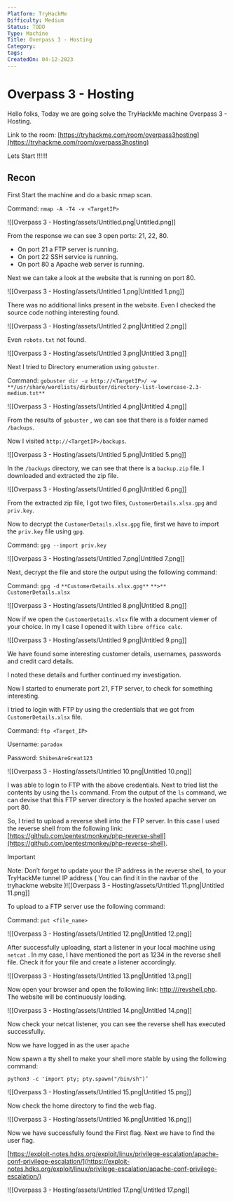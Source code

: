 ```yaml
---
Platform: TryHackMe
Difficulty: Medium
Status: TODO
Type: Machine
Title: Overpass 3 - Hosting
Category: 
tags: 
CreatedOn: 04-12-2023
---
```

# Overpass 3 - Hosting

Hello folks, Today we are going solve the TryHackMe machine Overpass 3 - Hosting.

Link to the room: [https://tryhackme.com/room/overpass3hosting](https://tryhackme.com/room/overpass3hosting)

  

Lets Start !!!!!!

  

## Recon

First Start the machine and do a basic nmap scan.

Command: `nmap -A -T4 -v <TargetIP>`

![[Overpass 3 - Hosting/assets/Untitled.png|Untitled.png]]

From the response we can see 3 open ports: 21, 22, 80.

- On port 21 a FTP server is running.
- On port 22 SSH service is running.
- On port 80 a Apache web server is running.

Next we can take a look at the website that is running on port 80.

![[Overpass 3 - Hosting/assets/Untitled 1.png|Untitled 1.png]]

There was no additional links present in the website. Even I checked the source code nothing interesting found.

![[Overpass 3 - Hosting/assets/Untitled 2.png|Untitled 2.png]]

Even `robots.txt` not found.

![[Overpass 3 - Hosting/assets/Untitled 3.png|Untitled 3.png]]

Next I tried to Directory enumeration using `gobuster`.

Command: `gobuster dir -u http://<TargetIP>/ -w` `**/usr/share/wordlists/dirbuster/directory-list-lowercase-2.3-medium.txt**`

![[Overpass 3 - Hosting/assets/Untitled 4.png|Untitled 4.png]]

From the results of `gobuster` , we can see that there is a folder named `/backups`.

Now I visited `http://<TargetIP>/backups`.

![[Overpass 3 - Hosting/assets/Untitled 5.png|Untitled 5.png]]

In the `/backups` directory, we can see that there is a `backup.zip` file. I downloaded and extracted the zip file.

![[Overpass 3 - Hosting/assets/Untitled 6.png|Untitled 6.png]]

From the extracted zip file, I got two files, `CustomerDetails.xlsx.gpg` and `priv.key`.

Now to decrypt the `CustomerDetails.xlsx.gpg` file, first we have to import the `priv.key` file using `gpg`.

Command: `gpg --import priv.key`

![[Overpass 3 - Hosting/assets/Untitled 7.png|Untitled 7.png]]

Next, decrypt the file and store the output using the following command:

Command: `gpg -d` `**CustomerDetails.xlsx.gpg**` `**>**` `CustomerDetails.xlsx`

![[Overpass 3 - Hosting/assets/Untitled 8.png|Untitled 8.png]]

Now if we open the `CustomerDetails.xlsx` file with a document viewer of your choice. In my I case I opened it with `libre office calc`.

![[Overpass 3 - Hosting/assets/Untitled 9.png|Untitled 9.png]]

We have found some interesting customer details, usernames, passwords and credit card details.

I noted these details and further continued my investigation.

Now I started to enumerate port 21, FTP server, to check for something interesting.

I tried to login with FTP by using the credentials that we got from `CustomerDetails.xlsx` file.

Command: `ftp <Target_IP>`

Username: `paradox`

Password: `ShibesAreGreat123`

![[Overpass 3 - Hosting/assets/Untitled 10.png|Untitled 10.png]]

I was able to login to FTP with the above credentials. Next to tried list the contents by using the `ls` command. From the output of the `ls` command, we can devise that this FTP server directory is the hosted apache server on port 80.

So, I tried to upload a reverse shell into the FTP server. In this case I used the reverse shell from the following link: [https://github.com/pentestmonkey/php-reverse-shell](https://github.com/pentestmonkey/php-reverse-shell).

> [!important]  
> Note: Don’t forget to update your the IP address in the reverse shell, to your TryHackMe tunnel IP address ( You can find it in the navbar of the tryhackme website )![[Overpass 3 - Hosting/assets/Untitled 11.png|Untitled 11.png]]  

To upload to a FTP server use the following command:

Command: `put <file_name>`

![[Overpass 3 - Hosting/assets/Untitled 12.png|Untitled 12.png]]

After successfully uploading, start a listener in your local machine using `netcat` . In my case, I have mentioned the port as 1234 in the reverse shell file. Check it for your file and create a listener accordingly.

![[Overpass 3 - Hosting/assets/Untitled 13.png|Untitled 13.png]]

Now open your browser and open the following link: [http://<TargetIP>/revshell.php](http://10.10.110.240/revshell.php). The website will be continuously loading.

![[Overpass 3 - Hosting/assets/Untitled 14.png|Untitled 14.png]]

Now check your netcat listener, you can see the reverse shell has executed successfully.

Now we have logged in as the user `apache`

Now spawn a tty shell to make your shell more stable by using the following command:

`python3 -c 'import pty; pty.spawn("/bin/sh")’`

![[Overpass 3 - Hosting/assets/Untitled 15.png|Untitled 15.png]]

Now check the home directory to find the web flag.

![[Overpass 3 - Hosting/assets/Untitled 16.png|Untitled 16.png]]

Now we have successfully found the First flag. Next we have to find the user flag.

  

[https://exploit-notes.hdks.org/exploit/linux/privilege-escalation/apache-conf-privilege-escalation/](https://exploit-notes.hdks.org/exploit/linux/privilege-escalation/apache-conf-privilege-escalation/)

![[Overpass 3 - Hosting/assets/Untitled 17.png|Untitled 17.png]]